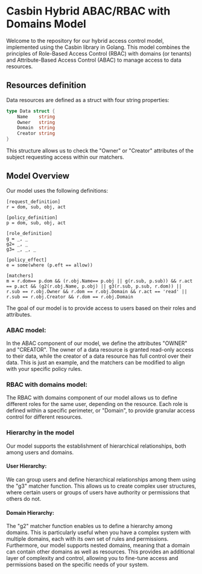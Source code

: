 # Casbin Hybrid ABAC/RBAC with Domains Model

Welcome to the repository for our hybrid access control model, implemented using the Casbin library in Golang. This model combines the principles of Role-Based Access Control (RBAC) with domains (or tenants) and Attribute-Based Access Control (ABAC) to manage access to data resources.

## Resources definition

Data resources are defined as a struct with four string properties:

```go
type Data struct {
	Name    string
	Owner   string
	Domain  string
	Creator string
}
```

This structure allows us to check the "Owner" or "Creator" attributes of the subject requesting access within our matchers.

## Model Overview

Our model uses the following definitions:

```plaintext
[request_definition]
r = dom, sub, obj, act

[policy_definition]
p = dom, sub, obj, act

[role_definition]
g = _, _
g2= _, _
g3= _, _, _

[policy_effect]
e = some(where (p.eft == allow))

[matchers]
m = r.dom== p.dom && (r.obj.Name== p.obj || g(r.sub, p.sub)) && r.act == p.act && (g2(r.obj.Name, p.obj) || g3(r.sub, p.sub, r.dom)) || r.sub == r.obj.Owner && r.dom == r.obj.Domain && r.act == 'read' || r.sub == r.obj.Creator && r.dom == r.obj.Domain
```

The goal of our model is to provide access to users based on their roles and attributes. 

### ABAC model:

In the ABAC component of our model, we define the attributes "OWNER" and "CREATOR". The owner of a data resource is granted read-only access to their data, while the creator of a data resource has full control over their data. This is just an example, and the matchers can be modified to align with your specific policy rules.

### RBAC with domains model:

The RBAC with domains component of our model allows us to define different roles for the same user, depending on the resource. Each role is defined within a specific perimeter, or "Domain", to provide granular access control for different resources.

### Hierarchy in the model

Our model supports the establishment of hierarchical relationships, both among users and domains.

#### User Hierarchy:

We can group users and define hierarchical relationships among them using the "g3" matcher function. This allows us to create complex user structures, where certain users or groups of users have authority or permissions that others do not.

#### Domain Hierarchy:

The "g2" matcher function enables us to define a hierarchy among domains. This is particularly useful when you have a complex system with multiple domains, each with its own set of rules and permissions. Furthermore, our model supports nested domains, meaning that a domain can contain other domains as well as resources. This provides an additional layer of complexity and control, allowing you to fine-tune access and permissions based on the specific needs of your system.
